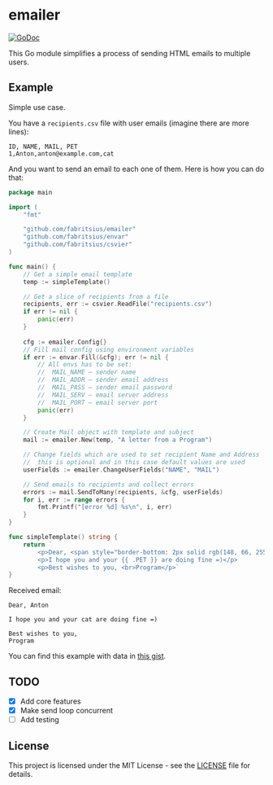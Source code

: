 # emailer

[![GoDoc](https://godoc.org/github.com/fabritsius/emailer?status.svg)](https://godoc.org/github.com/fabritsius/emailer)

This Go module simplifies a process of sending HTML emails to multiple users.

## Example

Simple use case.

You have a `recipients.csv` file with user emails (imagine there are more lines):

```csv
ID, NAME, MAIL, PET
1,Anton,anton@example.com,cat
```

And you want to send an email to each one of them. Here is how you can do that:

```go
package main

import (
    "fmt"

    "github.com/fabritsius/emailer"
    "github.com/fabritsius/envar"
    "github.com/fabritsius/csvier"
)

func main() {
    // Get a simple email template
    temp := simpleTemplate()

    // Get a slice of recipients from a file
    recipients, err := csvier.ReadFile("recipients.csv")
    if err != nil {
        panic(err)
    }
	
    cfg := emailer.Config{}
    // Fill mail config using environment variables
    if err := envar.Fill(&cfg); err != nil {
        // All envs has to be set:
        //  MAIL_NAME – sender name
        //  MAIL_ADDR – sender email address
        //  MAIL_PASS – sender email password
        //  MAIL_SERV – email server address
        //  MAIL_PORT – email server port
        panic(err)
	}

    // Create Mail object with template and subject
    mail := emailer.New(temp, "A letter from a Program")

    // Change fields which are used to set recipient Name and Address
    //  this is optional and in this case default values are used
    userFields := emailer.ChangeUserFields("NAME", "MAIL")

    // Send emails to recipients and collect errors
    errors := mail.SendToMany(recipients, &cfg, userFields)
    for i, err := range errors {
        fmt.Printf("[error %d] %s\n", i, err)
    }
}

func simpleTemplate() string {
    return `
        <p>Dear, <span style="border-bottom: 2px solid rgb(148, 66, 255)">{{ .NAME }}</span></p>
        <p>I hope you and your {{ .PET }} are doing fine =)</p>
        <p>Best wishes to you, <br>Program</p>`
}
```

Received email:

```
Dear, Anton

I hope you and your cat are doing fine =)

Best wishes to you, 
Program
```

You can find this example with data in [this gist](https://gist.github.com/fabritsius/3f4b0a1b3a6a275c9411eb74e3ed2830).

## TODO

- [x] Add core features
- [x] Make send loop concurrent
- [ ] Add testing

## License

This project is licensed under the MIT License - see the [LICENSE](./LICENSE) file for details.
